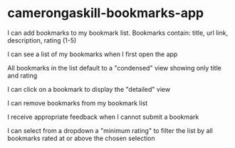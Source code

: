 # camerongaskill-bookmarks-app

I can add bookmarks to my bookmark list. Bookmarks contain: title, url link, description, rating (1-5)

I can see a list of my bookmarks when I first open the app

All bookmarks in the list default to a "condensed" view showing only title and rating

I can click on a bookmark to display the "detailed" view

I can remove bookmarks from my bookmark list

I receive appropriate feedback when I cannot submit a bookmark

I can select from a dropdown a "minimum rating" to filter the list by all bookmarks rated at or above the chosen selection
